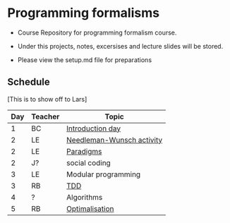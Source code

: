 # Programming formalisms
- Course Repository for programming formalism course.
- Under this projects, notes, excersises and lecture slides will be stored.

- Please view the setup.md file for preparations


## Schedule

[This is to show off to Lars]

Day | Teacher | Topic
----|---------|-------------------------------------------
1   | BC      | [Introduction day](https://uppmax.github.io/programming_formalisms_intro/index.html)
2   | LE      | [Needleman-Wunsch activity](DevelopmentDesign/Needleman_Wunsch_activity.md)
2   | LE      | [Paradigms](DevelopmentDesign/README.md)
2   | J?      | social coding
3   | LE      | Modular programming
3   | RB      | [TDD](tdd/README.md)
4   | ?       | Algorithms
5   | RB      | [Optimalisation](optimalisation/README.md)
